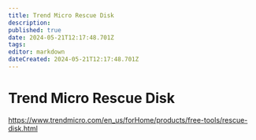 ```yaml
---
title: Trend Micro Rescue Disk
description: 
published: true
date: 2024-05-21T12:17:48.701Z
tags: 
editor: markdown
dateCreated: 2024-05-21T12:17:48.701Z
---
```


# Trend Micro Rescue Disk

<https://www.trendmicro.com/en_us/forHome/products/free-tools/rescue-disk.html>
